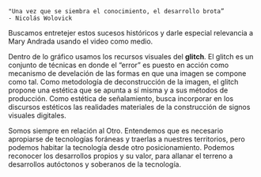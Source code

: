 ``` 
"Una vez que se siembra el conocimiento, el desarrollo brota” 
- Nicolás Wolovick

```
Buscamos entretejer estos sucesos históricos y darle especial relevancia a Mary Andrada usando el video como medio.

Dentro de lo gráfico usamos los recursos visuales del **glitch**. El glitch es un conjunto de técnicas en donde el “error” es puesto en acción como mecanismo de develación de las formas en que una imagen se compone como tal. Como metodología de deconstrucción de la imagen, el glitch propone una estética que se apunta a sí misma y a sus métodos de producción. Como estética de señalamiento, busca incorporar en los discursos estéticos las realidades materiales de la construcción de signos visuales digitales.

Somos siempre en relación al Otro. Entendemos que es necesario apropiarse de tecnologías foráneas y traerlas a nuestres territorios, pero podemos habitar la tecnología desde otro posicionamiento. Podemos reconocer los desarrollos propios y su valor, para allanar el terreno a desarrollos autóctonos y soberanos de la tecnología.
